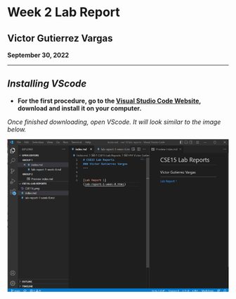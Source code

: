 # Week 2 Lab Report

## Victor Gutierrez Vargas 

**September 30, 2022**

---

## *Installing VScode*

* **For the first procedure, go to the [Visual Studio Code Website](https://code.visualstudio.com/), download and install it on your computer.**

*Once finished downloading, open VScode. It will look similar to the image below.*


![Installing VScode](CSE15L1_SS1.png)


